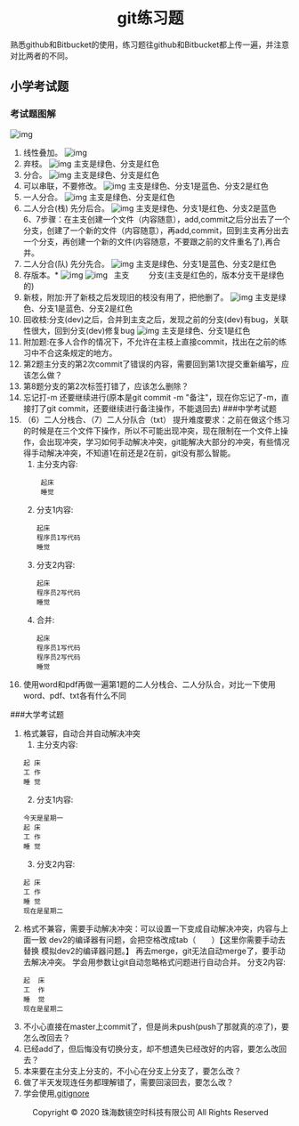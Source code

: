 ﻿# <center>git练习题</center>

熟悉github和Bitbucket的使用，练习题往github和Bitbucket都上传一遍，并注意对比两者的不同。
## 小学考试题
### 考试题图解
![img](img/git题目图解.jpg )

1. 线性叠加。
![img](img/1线性叠加.jpg )
2. 弃枝。
![img](img/2弃枝.jpg )
主支是绿色、分支是红色
3. 分合。
![img](img/3分合.jpg )
主支是绿色、分支是红色
4. 可以串联，不要修改。
![img](img/4串联.jpg )
主支是绿色、分支1是蓝色、分支2是红色
5. 一人分合。
![img](img/5一人分合.jpg )
主支是绿色、分支是红色
6. 二人分合(栈) 先分后合。
![img](img/6二人分栈合.jpg )
主支是绿色、分支1是红色、分支2是蓝色
6、7步骤：在主支创建一个文件（内容随意），add,commit之后分出去了一个分支，创建了一个新的文件（内容随意），再add,commit，回到主支再分出去一个分支，再创建一个新的文件(内容随意，不要跟之前的文件重名了),再合并。
7. 二人分合(队) 先分先合。
![img](img/7二人分队合.jpg )
主支是绿色、分支1是蓝色、分支2是红色
8. 存版本。*
![img](img/8存版本主枝.jpg ) ![img](img/8存版本分枝.jpg )
 &ensp;主支&emsp;&emsp;&ensp;分支(主支是红色的，版本分支干是绿色的)
9. 新枝，附加:开了新枝之后发现旧的枝没有用了，把他删了。
![img](img/9新枝.jpg )
主支是绿色、分支1是蓝色、分支2是红色
10. 回收枝:分支(dev)之后，合并到主支之后，发现之前的分支(dev)有bug，关联性很大，回到分支(dev)修复bug
![img](img/10回收枝.jpg )
主支是绿色、分支1是红色
11. 附加题:在多人合作的情况下，不允许在主枝上直接commit，找出在之前的练习中不合这条规定的地方。
12. 第2题主分支的第2次commit了错误的内容，需要回到第1次提交重新编写，应该怎么做？
13. 第8题分支的第2次标签打错了，应该怎么删除？
14. 忘记打-m  还要继续进行(原本是git commit -m "备注"，现在你忘记了-m，直接打了git commit，还要继续进行备注操作，不能退回去)
###中学考试题
1. （6）二人分栈合、（7）二人分队合（txt）
提升难度要求：之前在做这个练习的时候是在三个文件下操作，所以不可能出现冲突，现在限制在一个文件上操作，会出现冲突，学习如何手动解决冲突，git能解决大部分的冲突，有些情况得手动解决冲突，不知道1在前还是2在前，git没有那么智能。
    1. 主分支内容:
        ```
         起床
         睡觉
        ```
    2. 分支1内容:
        ```
        起床
        程序员1写代码
        睡觉
        ```
    3. 分支2内容:
        ```
        起床
        程序员2写代码
        睡觉
        ```   
    4. 合并:
        ``` 
        起床
        程序员1写代码
        程序员2写代码
        睡觉
        ```
2. 使用word和pdf再做一遍第1题的二人分栈合、二人分队合，对比一下使用word、pdf、txt各有什么不同

###大学考试题
1. 格式兼容，自动合并自动解决冲突
    1. 主分支内容:
    ```
    起 床
    工 作
    睡 觉
    ```
    2. 分支1内容:
    ```
    今天是星期一
    起 床
    工 作
    睡 觉
    ```
    3. 分支2内容:
    ```
    起 床
    工 作
    睡 觉
    现在是星期二
    ```
2. 格式不兼容，需要手动解决冲突：可以设置一下变成自动解决冲突，内容与上面一致
	dev2的编译器有问题，会把空格改成tab（&emsp;&emsp;）【这里你需要手动去替换 模拟dev2的编译器问题。】
	再去merge，git无法自动merge了，要手动去解决冲突。
    学会用参数让git自动忽略格式问题进行自动合并。
    分支2内容:
    ```
    起  床
    工  作
    睡  觉
    现在是星期二
    ```
3. 不小心直接在master上commit了，但是尚未push(push了那就真的凉了)，要怎么改回去？
4. 已经add了，但后悔没有切换分支，却不想遗失已经改好的内容，要怎么改回去？
5. 本来要在主分支上分支的，不小心在分支上分支了，要怎么改？
6. 做了半天发现连任务都理解错了，需要回滚回去，要怎么改？
7. 学会使用[.gitignore](https://www.jianshu.com/p/699ed86028c2)
<center> Copyright © 2020 珠海数镜空时科技有限公司 All Rights Reserved</center>



